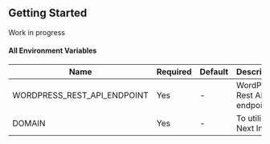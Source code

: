 ## Getting Started
Work in progress


#### All Environment Variables

| Name                               | Required | Default | Description                                       |
| ---------------------------------- | -------- | -       | ------------------------------------------------- |
| WORDPRESS_REST_API_ENDPOINT        | Yes      | -       | WordPress Rest API endpoit                        |
| DOMAIN                             | Yes      | -       | To utilize Next Image                             |
